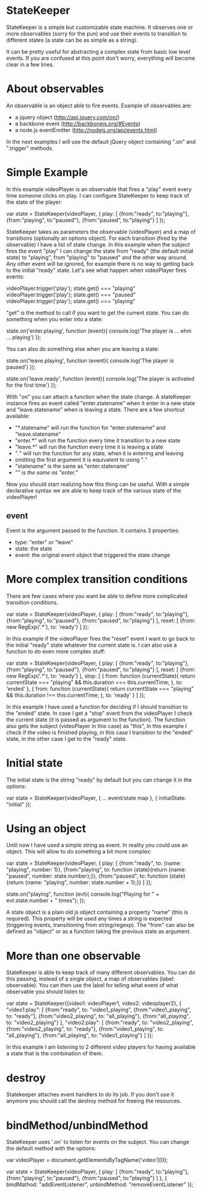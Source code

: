 StateKeeper
===========

StateKeeper is a simple but customizable state machine. It observes one or more observables (sorry for the pun) and use their events to transition to different states (a state can be as simple as a string).

It can be pretty useful for abstracting a complex state from basic low level events. If you are confused at this point don't worry, everything will become clear in a few lines.

About observables
=================
An observable is an object able to fire events.
Example of observables are:

  - a jquery object (http://api.jquery.com/on/)
  - a backbone event (http://backbonejs.org/#Events)
  - a node.js eventEmitter (http://nodejs.org/api/events.html)

In the next examples I will use the default jQuery object containing ".on" and ".trigger" methods.

Simple Example
==============
In this example videoPlayer is an observable that fires a "play" event every time someone clicks on play. I can configure StateKeeper to keep track of the state of the player:

  var state = StateKeeper(videoPlayer, {
    play: [
      {from:"ready", to:"playing"},
      {from:"playing", to:"paused"},
      {from:"paused", to:"playing"}
    ]
  });

StateKeeper takes as parameters the observable (videoPlayer) and a map of transitions (optionally an options object).
For each transition (fired by the observable) I have a list of state change.
In this example when the subject fires the event "play" I can change the state from "ready" (the default initial state) to "playing", from "playing" to "paused" and the other way around.
Any other event will be ignored, for example there is no way to getting back to the initial "ready" state.
Let's see what happen when videoPlayer fires events:

  videoPlayer.trigger('play');
  state.get() === "playing"
  videoPlayer.trigger('play');
  state.get() === "paused"
  videoPlayer.trigger('play');
  state.get() === "playing"

"get" is the method to call if you want to get the current state.
You can do something when you enter into a state:

  state.on('enter.playing', function (event){
    console.log('The player is ... ehm ... playing')
  });

You can also do something else when you are leaving a state:

  state.on('leave.playing', function (event){
    console.log('The player is paused')
  });

  state.on('leave.ready', function (event){
    console.log('The player is activated for the first time')
  });

With "on" you can attach a function when the state change. A stateKeeper instance fires an event called "enter.statename" when it enter in a new state and "leave.statename" when is leaving a state.
There are a few shortcut available:

  - "*.statename" will run the function for "enter.statename" and "leave.statename"
  - "enter.*" will run the function every time it transition to a new state
  - "leave.*" will run the function every time it is leaving a state
  - "*.*" will run the function for any state, when it is entering and leaving
  - omitting the first argument it is equivalent to using "*.*"
  - "statename" is the same as "enter.statename"
  - "*" is the same as "enter.*"

Now you should start realizing how this thing can be useful. With a simple declarative syntax we are able to keep track of the various state of the videoPlayer!

event
-----
Event is the argument passed to the function. It contains 3 properties:

  - type: "enter" or "leave"
  - state: the state
  - event: the original event object that triggered the state change

More complex transition conditions
==================================
There are few cases where you want be able to define more complicated transition conditions.

  var state = StateKeeper(videoPlayer, {
    play: [
      {from:"ready", to:"playing"},
      {from:"playing", to:"paused"},
      {from:"paused", to:"playing"}
    ],
    reset: [
      {from: new RegExp('.*'), to: 'ready'}
    ]
  });

In this example if the videoPlayer fires the "reset" event I want to go back to the initial "ready" state whatever the current state is.
I can also use a function to do even more complex stuff:

  var state = StateKeeper(videoPlayer, {
    play: [
      {from:"ready", to:"playing"},
      {from:"playing", to:"paused"},
      {from:"paused", to:"playing"}
    ],
    reset: [
      {from: new RegExp('.*'), to: 'ready'}
    ],
    stop: [
      {
        from: function (currentState){
          return currentState === "playing" && this.duration === this.currentTime;
        },
        to: 'ended'
      },
      {
        from: function (currentState){
          return currentState === "playing" && this.duration !== this.currentTime;
        },
        to: 'ready'
      }
    ]
  });

In this example I have used a function for deciding if I should transition to the "ended" state.
In case I get a "stop" event from the videoPlayer I check the current state (it is passed as argument to the function).
The function also gets the subject (videoPlayer in this case) as "this", in this example I check if the video is finished playing, in this case I transition to the "ended" state, in the other case I get to the "ready" state.

Initial state
=============
The initial state is the string "ready" by default but you can change it in the options:

  var state = StateKeeper(videoPlayer, {
    ... event/state map
  },
  {
    initialState: "initial"
  });


Using an object
===============
Until now I have used a simple string as event. In reality you could use an object. This will allow to do something a bit more complex:

  var state = StateKeeper(videoPlayer, {
    play: [
      {from:"ready",   to: {name: "playing", number: 1}},
      {from:"playing", to: function (state){return {name: "paused",  number: state.number};}},
      {from:"paused",  to: function (state){return {name: "playing", number: state.number + 1};}}
    ]
  });

  state.on("playing", function (evt){
    console.log("Playing for " + evt.state.number + " times");
  });

A state object is a plain old js object containing a property "name" (this is required). This property will be used any times a string is expected (triggering events, transitioning from string/regexp).
The "from" can also be defined as "object" or as a function taking the previous state as argument.

More than one observable
========================
StateKeeper is able to keep track of many different observables. You can do this passing, instead of a single object, a map of observables (label: observable). You can then use the label for telling what event of what observable you should listen to:

  var state = StateKeeper({video1: videoPlayer1, video2: videoplayer2}, {
    "video1:play": [
      {from:"ready",          to: "video1_playing",
      {from:"video1_playing", to: "ready"},
      {from:"video2_playing", to: "all_playing"},
      {from:"all_playing",    to: "video2_playing"}
    ],
    "video2:play": [
      {from:"ready",          to: "video2_playing",
      {from:"video2_playing", to: "ready"},
      {from:"video1_playing", to: "all_playing"},
      {from:"all_playing",    to: "video1_playing"}
    ]
  });


In this example I am listening to 2 different video players for having available a state that is the combination of them.

destroy
=======
Statekeeper attaches event handlers to do its job. If you don't use it anymore you should call the destroy method for freeing the resources.

bindMethod/unbindMethod
=======================
StateKeeper uses '.on' to listen for events on the subject. You can change the default method with the options:

  var videoPlayer = document.getElementsByTagName('video')[0];

  var state = StateKeeper(videoPlayer, {
    play: [
      {from:"ready", to:"playing"},
      {from:"playing", to:"paused"},
      {from:"paused", to:"playing"}
    ]
  },
  {
    bindMathod: "addEventListener",
    unbindMethod: "removeEventListener"
  });
